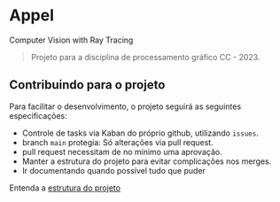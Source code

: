 # Appel
Computer Vision with Ray Tracing

> Projeto para a disciplina de processamento gráfico CC - 2023.

## Contribuindo para o projeto
Para facilitar o desenvolvimento, o projeto seguirá as seguintes especificações:

* Controle de tasks via Kaban do próprio github, utilizando `issues`.
* branch `main` protegia: Só alterações via pull request.
* pull request necessitam de no mínimo uma aprovação.
* Manter a estrutura do projeto para evitar complicações nos merges.
* Ir documentando quando possível tudo que puder

Entenda a [estrutura do projeto](./docs/project_structure.md)
